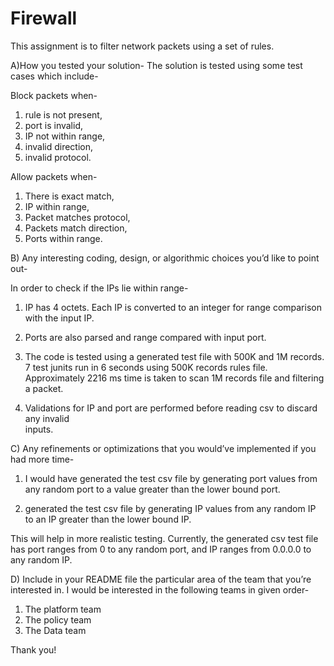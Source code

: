# Firewall

This assignment is to filter network packets using a set of rules.

A)How you tested your solution-
The solution is tested using some test cases which include-

Block packets when-
1. rule is not present, 
2. port is invalid, 
3. IP not within range, 
4. invalid direction,
5. invalid protocol.

Allow packets when-
1. There is exact match,
2. IP within range,
3. Packet matches protocol, 
4. Packets match direction,
5. Ports within range. 

B) Any interesting coding, design, or algorithmic choices you’d like to point out-

In order to check if the IPs lie within range-
1. IP has 4 octets. 
   Each IP is converted to an integer for range comparison with the input IP.
   
2. Ports are also parsed and range compared with input port.

3. The code is tested using a generated test file with 500K and 1M records. 
   7 test junits run in 6 seconds using 500K records rules file.
   Approximately 2216 ms time is taken to scan 1M records file and filtering a packet.
   
4. Validations for IP and port are performed before reading csv to discard any invalid   
   inputs.

C) Any refinements or optimizations that you would’ve implemented if you had
   more time-
   
1. I would have generated the test csv file by generating port values from 
   any random port to a value greater than the lower bound port.

2. generated the test csv file by generating IP values from any random IP to an IP greater               than the lower bound IP.  

This will help in more realistic testing. Currently, the generated csv test file 
has port ranges from 0 to any random port, and IP ranges from 0.0.0.0 to any random 
IP. 

D) Include in your README file the particular area of the team that you’re interested in.
I would be interested in the following teams in given order-

1. The platform team
2. The policy team
3. The Data team  

Thank you!
